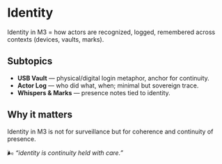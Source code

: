 # Identity

Identity in M3 = how actors are recognized, logged, remembered across contexts (devices, vaults, marks).

## Subtopics

- **USB Vault** — physical/digital login metaphor, anchor for continuity.
- **Actor Log** — who did what, when; minimal but sovereign trace.
- **Whispers & Marks** — presence notes tied to identity.

## Why it matters

Identity in M3 is not for surveillance but for coherence and continuity of presence.

🌬 _“identity is continuity held with care.”_
